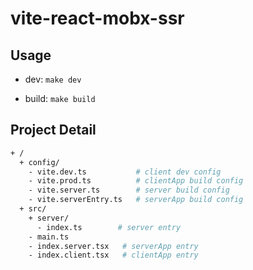 # vite-react-mobx-ssr

## Usage

+ dev: `make dev`

+ build: `make build`

## Project Detail

```bash
+ /
  + config/
    - vite.dev.ts           # client dev config
    - vite.prod.ts          # clientApp build config
    - vite.server.ts        # server build config
    - vite.serverEntry.ts   # serverApp build config
  + src/
    + server/
      - index.ts        # server entry
    - main.ts
    - index.server.tsx   # serverApp entry
    - index.client.tsx   # clientApp entry
```
